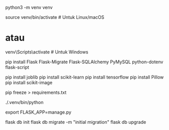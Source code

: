 python3 -m venv venv

source venv/bin/activate  # Untuk Linux/macOS
# atau
venv\Scripts\activate     # Untuk Windows


pip install Flask Flask-Migrate Flask-SQLAlchemy PyMySQL python-dotenv flask-script

pip install joblib
pip install scikit-learn
pip install tensorflow
pip install Pillow 
pip install scikit-image

pip freeze > requirements.txt

./.venv/bin/python


export FLASK_APP=manage.py

flask db init
flask db migrate -m "initial migration"
flask db upgrade
